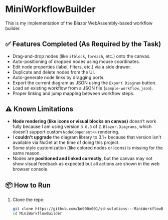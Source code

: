﻿# MiniWorkflowBuilder

This is my implementation of the Blazor WebAssembly-based workflow builder.

## ✅ Features Completed (As Required by the Task)

- Drag-and-drop nodes (like `ifblock`, `foreach`, etc.) onto the canvas.
- Auto-positioning of dropped nodes using mouse coordinates.
- Edit node properties (label, filters, etc.) via a side drawer.
- Duplicate and delete nodes from the UI.
- Auto-generate node links by dragging ports.
- Export the current diagram as JSON using the `Export Diagram` button.
- Load an existing workflow from a JSON file (`sample-workflow.json`).
- Proper linking and jump mapping between workflow steps.

## ⚠️ Known Limitations

- **Node rendering (like icons or visual blocks on canvas)** doesn’t work fully because I am using version `3.0.3` of `Z.Blazor.Diagrams`, which doesn’t support custom `NodeComponent<>` rendering.
- I **couldn't upgrade** the diagram library to 3.1+ because that version isn't available via NuGet at the time of doing this project.
- Some style customization (like colored nodes or icons) is missing for the same reason.
- Nodes are **positioned and linked correctly**, but the canvas may not show visual feedback as expected but all actions are shown in the web browser console.

## 📦 How to Run

1. Clone the repo:
   ```bash
   git clone https://github.com/kn000x001/sd-solutions---MiniWorkflowBuilder.git
   cd MiniWorkflowBuilder
